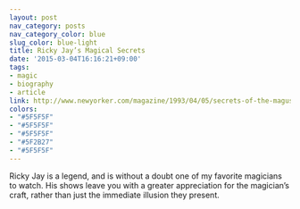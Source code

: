```yaml
---
layout: post
nav_category: posts
nav_category_color: blue
slug_color: blue-light
title: Ricky Jay’s Magical Secrets
date: '2015-03-04T16:16:21+09:00'
tags:
- magic
- biography
- article
link: http://www.newyorker.com/magazine/1993/04/05/secrets-of-the-magus
colors:
- "#5F5F5F"
- "#5F5F5F"
- "#5F5F5F"
- "#5F2B27"
- "#5F5F5F"
---
```


<p>Ricky Jay is a legend, and is without a doubt one of my favorite magicians to watch. His shows leave you with a greater appreciation for the magician&rsquo;s craft, rather than just the immediate illusion they present.</p>
